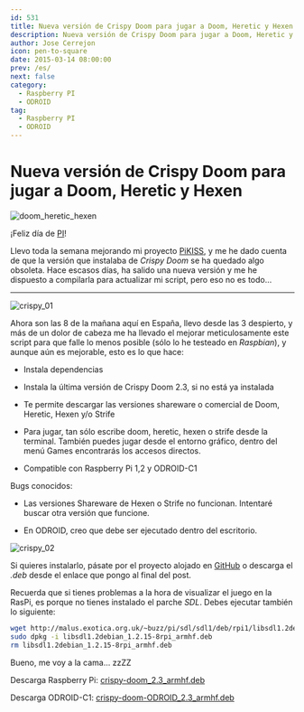 ```yaml
---
id: 531
title: Nueva versión de Crispy Doom para jugar a Doom, Heretic y Hexen
description: Nueva versión de Crispy Doom para jugar a Doom, Heretic y Hexen
author: Jose Cerrejon
icon: pen-to-square
date: 2015-03-14 08:00:00
prev: /es/
next: false
category:
  - Raspberry PI
  - ODROID
tag:
  - Raspberry PI
  - ODROID
---
```


# Nueva versión de Crispy Doom para jugar a Doom, Heretic y Hexen

![doom_heretic_hexen](/images/2015/03/doom_heretic_hexen.png)

¡Feliz día de [PI](http://es.wikipedia.org/wiki/D%C3%ADa_de_π)!

Llevo toda la semana mejorando mi proyecto [PiKISS](https://github.com/jmcerrejon/PiKISS), y me he dado cuenta de que la versión que instalaba de *Crispy Doom* se ha quedado algo obsoleta. Hace escasos días, ha salido una nueva versión y me he dispuesto a compilarla para actualizar mi script, pero eso no es todo...

- - -
![crispy_01](/images/2015/03/crispy_script_01.png)

Ahora son las 8 de la mañana aquí en España, llevo desde las 3 despierto, y más de un dolor de cabeza me ha llevado el mejorar meticulosamente este script para que falle lo menos posible (sólo lo he testeado en *Raspbian*), y aunque aún es mejorable, esto es lo que hace:

* Instala dependencias

* Instala la última versión de Crispy Doom 2.3, si no está ya instalada

* Te permite descargar las versiones shareware o comercial de Doom, Heretic, Hexen y/o Strife

* Para jugar, tan sólo escribe doom, heretic, hexen o strife desde la terminal. También puedes jugar desde el entorno gráfico, dentro del menú Games encontrarás los accesos directos.

* Compatible con Raspberry Pi 1,2 y ODROID-C1

Bugs conocidos:

* Las versiones Shareware de Hexen o Strife no funcionan. Intentaré buscar otra versión que funcione.

* En ODROID, creo que debe ser ejecutado dentro del escritorio.

![crispy_02](/images/2015/03/crispy_script_02.png)

Si quieres instalarlo, pásate por el proyecto alojado en [GitHub](https://github.com/jmcerrejon/PiKISS) o descarga el *.deb* desde el enlace que pongo al final del post.

Recuerda que si tienes problemas a la hora de visualizar el juego en la RasPi, es porque no tienes instalado el parche *SDL*. Debes ejecutar también lo siguiente:

```bash
wget http://malus.exotica.org.uk/~buzz/pi/sdl/sdl1/deb/rpi1/libsdl1.2debian_1.2.15-8rpi_armhf.deb
sudo dpkg -i libsdl1.2debian_1.2.15-8rpi_armhf.deb
rm libsdl1.2debian_1.2.15-8rpi_armhf.deb
```

Bueno, me voy a la cama... zzZZ

Descarga Raspberry Pi: [crispy-doom_2.3_armhf.deb](/res/crispy-doom_2.3_armhf.deb)

Descarga ODROID-C1: [crispy-doom-ODROID_2.3_armhf.deb](/res/crispy-doom-ODROID_2.3_armhf.deb)